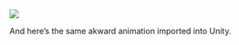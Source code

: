 <img src="../../media/128783893644.png"/>
<div class="caption"><p>And here&rsquo;s the same akward animation imported into Unity.</p> </div>